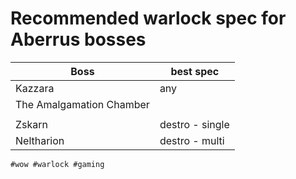 # Recommended warlock spec for Aberrus bosses

| Boss                     | best spec       |
| ------------------------ | --------------- |
| Kazzara                  | any             |
| The Amalgamation Chamber |                 |
|                          |                 |
| Zskarn                   | destro - single |
| Neltharion               | destro - multi  |

    #wow #warlock #gaming

